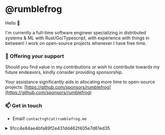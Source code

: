 # @rumblefrog

Hello 👋

I'm currently a full-time software engineer specializing in distributed systems & ML with Rust/Go/Typescript, with experience with things in between! I work on open-source projects whenever I have free time.

### 🎁 Offering your support

Should you find value in my contributions or wish to contribute towards my future endeavors, kindly consider providing sponsorship.

Your assistance significantly aids in allocating more time to open-source projects: [https://github.com/sponsors/rumblefrog](https://github.com/sponsors/rumblefrog)

### 📫 Get in touch

- Email! `contact+gh(at)rumblefrog.me`

<details>
  <summary>91cc4e84ae4bfa89f2e431dd462f405e7d61ed35</summary>  
  
  ```
  -----BEGIN PGP PUBLIC KEY BLOCK-----
  Comment: https://keybase.io/rumblefrog
  Version: Keybase Go 2.13.2 (windows)

  xsFNBFxSK9kBEACtGouGvKyaqG6ow+ZJFf8li6IHqzEY7kFcsnnRXE4mqalV66GT
  jn3QylpBLG8E+ED154QKTW7Mzeodcb+N2ZV3mE3ZR+pdHbpG5RPGW3ZNKc4FDxZd
  QirL+vlvg0Bvv+f1WXi/95fOUUFFbl+1tZwt35rB96S7cFqk2pbj0VAnbzL8BPou
  cnyFrG5RoT41lBuZbFAvgfg2o+44eQGiZX5qHqu+KueyXJfgPuGkIu/pqhvf/QX8
  SaJ/xOSKRgKEo7uGXTMQ1UhOPxMsYsF6sgSvBz6tqRPzwYgrT0P+oMde6VyMHNGO
  m7hAa/QolNANyS7UbBghlSD02Qv4YtKdM3EXj6aD5/rMlEt5sTWY4iwrGKyQJkln
  jNi6By/JOMXfAZptkfOwSW3uerTHdngE8IyA/RJ9VfiiRhnJc6YTjO3Dg5khBF4J
  UnS2gh/jR+cB+6d8uwbXn7f3KN/Li4Mvlm8Zbmjz7wPtB8Pn0oNEzDMAG05jFFnv
  YDEW1P/bWKrfXsVPMFMHm9tMvPTZmrNgXdVOrRsyuR25j9gkoofAI2xb/UJ8rDuC
  t1sDFR2I4DRhadHFVrYbDRloJ9H1k/vEbtWYo2u6M9weV5eu+MP55vhv2pIQ3THp
  ybPv7gYxUFmCLyaKaWH3sO3GFIjHRcevfwc0A5qzctKYuZe//3MYBb/e5wARAQAB
  zSNaaGVueWFuZyBMaSA8Y29udGFjdEB6aGVueWFuZ2xpLm1lPsLBeAQTAQgALAUC
  XFIr2QkQRi9AXn1h7TUCGwMFCR4TOAACGQEECwcJAwUVCAoCAwQWAAECAADTmxAA
  du17SOHClRvGhLkouavnBcL501oWsLhDYbvGDRtJb6iyh+el2J83sY5yumW3bq56
  Z4x8Bk06TFggkLKXz+t/RyDCxT1oxbUksMLKauzKSRxxfcXjbKmpQI/lQnxHvXuG
  +CXtmk08hto91nc/RZgXLfM2RdxkJQwkIfFgeHQYU8b1cx80xxqKVANVLayrIxlh
  vd3PmMk8TUUXi0PudTZgPdN8DYy20DfCqt7soSg0JWCM05elr+vsHC30cyGPl+Il
  9wOdzNOUALfHXKSaYD//lIQEfdFqd9ofgl3PEi6yGp5uh405orzlOXyQ/lSkzLj1
  uRfrv7SFvgZr8z8Y7INAzH/R/ucVTfXCUv2OVNyWrHjEadHVtmQ7UwPdn9dalPkA
  W8OCf8I2z8AsnDCTmKSQ7B2WAesrCM3Mvu70DsszAeu/Sp6MjJF05XKXTFjDiOlc
  wWdnArLrrgj+6UDxp/SKOTuxMfy04qYz8/Uvx+YlqfOUiSN145Nn+1pVMbggmAtx
  wqwON9LBjM14xSZumTyQAIx640/UHqG7sOcIpLGQ5EFSV1evQEE54XGrbJNQb1tY
  DB2FLfRPZ8YCqsy6Ct70en29OW2ZMqpBwQyib1zeWP27ZB3Zij4Gmo9gGHwePNEP
  sLmqvS41ugO1A5WgWyJFCpAhV+t+S52tQq0xy7Ps5DPOwU0EXFIr2QEQANqyjACv
  K/Jdk8/eKPzOMKmLH5xx3opgToLa+abinCPEflxV0pMFCHRK1YdY0O4JI36jaci5
  zABu3+7tpI0zB7g+hSd4GzK7E7nGh3et/MwsFOrRFK+ouwQqEgM/S5pHHiDOpEks
  ynOK3zCOZcyu2bMG+qQGsuZmrhvH0gJQygK4BlTEhVG9JIZW3YXeGnhnAvdBzo6V
  8Ryx7b8/WWnqpl3pMCRM3WNHQtKOSEjlqLCO7yy3hwEhFCymHs7l2LzxHNCgaSsf
  wtlhNEZe1pSLA2rRVytGpb0OtIGJ0/Agq5k0iQ+DBvWJD+V71JfZtPuepGp/zAGZ
  CoAD4hxSr2BoNgOlC1hKfmaDDj6busVQoUOe8v+5DpyoO7GiOdHjH7I0m6WcMCET
  Cjb6qF4BwstHsEP2xben2WoYoJIZQKP/FAxTfsX/txsbLyErmBKxUL/IzRsKSK3/
  92O1TYjHjzvYDqRoMK8MXc19AUK0qPbVKeOcRGCdbqASt5neRAPzpz1sddzO5BnE
  1fuYEZ9pneGW0Bq8fe5sQTETB9GpqWdiKzSwgGIkXsidj30Ah3QfAzhAwL8hw6q2
  7216iDlndhD85vdE5Pqa61i9u10LmkNESM0AIMUz4V+ZkW/slq44rQ37cyVPPXgR
  7LG4xylrpCvQSXCKFgYtgvDtfzXpxfRW4QMvABEBAAHCwXUEGAEIACkFAlxSK9kJ
  EEYvQF59Ye01AhsMBQkeEzgABAsHCQMFFQgKAgMEFgABAgAAztsQAJgSONMWfZaC
  7JeHJsxAVWNqni70UauLvwFkAekToPned7onfB8i3OTUMsNoSiVYC00xkdJGVfkO
  KE7FPRhmCY4WTLEDCi5O+4TUA3wFrsYFXsOFlPcIXSRRJ5W1PlCJ0YyFvYAakAw+
  pwyyP4E3qtqfr/gvt/e8CvwO6uMIOpPetJkQYCV+5ahTx49dEDZBDjqm42dgUtxt
  t3rCfhcJvSAPYbFHuYBvoqs18LGTBldYGwUCeRgLLW3u2CLfdBETDIbPueSfhVwQ
  lGKxNCl1FIRCMrNqq6l6+J/u/ZShhn6ixWC5H4k2sh8Yg0ucRnsQGTO81FBGy6pu
  zhVQFEAr5rPdym4UieyuiAAGnJI5cmS4qz7HNNe+IfGJUsiembjmmjyUN8H1+70m
  Vo0UBTs0/o9MbovsAi34/VWzgo4cfr9+PvdaWN9GWARkEmz33Jz5YfTzJUOiDNi4
  wI7fJkH/Hh7hpOdQbO/a6rqy3WQs2AwbZLp4uVdcE2YwqDDks3XdtVvWcEKl72Wa
  bnJ/NKZ+rQmt24kPQnjKWCC4bWjihsPpMt8wosH05++4zW4OMqJI6DlHOreyqC7M
  5Fw5SfKU4NT4QQUybqnSQJESSgJfJzc90auWjqKQ8fFTzDZsuT4ltpdCJYSlsQbk
  ETUmcjOpdGHwtZpINyUg/YtBKWZXNpUp
  =geyM
  -----END PGP PUBLIC KEY BLOCK-----
  ```
</details>

<!--
**rumblefrog/rumblefrog** is a ✨ _special_ ✨ repository because its `README.md` (this file) appears on your GitHub profile.

Here are some ideas to get you started:

- 🔭 I’m currently working on ...
- 🌱 I’m currently learning ...
- 👯 I’m looking to collaborate on ...
- 🤔 I’m looking for help with ...
- 💬 Ask me about ...
- 📫 How to reach me: ...
- 😄 Pronouns: ...
- ⚡ Fun fact: ...
-->
